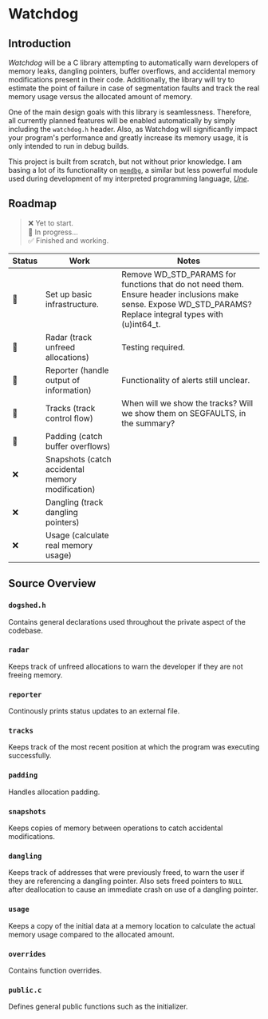 # Watchdog

## Introduction

*Watchdog* will be a C library attempting to automatically warn developers of memory leaks, dangling pointers, buffer overflows, and accidental memory modifications present in their code. Additionally, the library will try to estimate the point of failure in case of segmentation faults and track the real memory usage versus the allocated amount of memory.

One of the main design goals with this library is seamlessness. Therefore, all currently planned features will be enabled automatically by simply including the `watchdog.h` header. Also, as Watchdog will significantly impact your program's performance and greatly increase its memory usage, it is only intended to run in debug builds. 

This project is built from scratch, but not without prior knowledge. I am basing a lot of its functionality on [`memdbg`](https://github.com/thechnet/une/blob/main/src/util/memdbg.c), a similar but less powerful module used during development of my interpreted programming language, [*Une*](https://github.com/thechnet/une).

## Roadmap

> ❌ Yet to start.  
> 🏃 In progress...  
> ✅ Finished and working.  

Status|Work|Notes
-|-|-
🏃|Set up basic infrastructure.|Remove WD_STD_PARAMS for functions that do not need them. Ensure header inclusions make sense. Expose WD_STD_PARAMS? Replace integral types with (u)int64_t.
🏃|Radar (track unfreed allocations)|Testing required.
🏃|Reporter (handle output of information)|Functionality of alerts still unclear.
🏃|Tracks (track control flow)|When will we show the tracks? Will we show them on SEGFAULTS, in the summary?
🏃|Padding (catch buffer overflows)|
❌|Snapshots (catch accidental memory modification)|
❌|Dangling (track dangling pointers)|
❌|Usage (calculate real memory usage)|

## Source Overview

### `dogshed.h`

Contains general declarations used throughout the private aspect of the codebase.

### `radar`

Keeps track of unfreed allocations to warn the developer if they are not freeing memory.

### `reporter`

Continously prints status updates to an external file.

### `tracks`

Keeps track of the most recent position at which the program was executing successfully.

### `padding`

Handles allocation padding.

### `snapshots`

Keeps copies of memory between operations to catch accidental modifications.

### `dangling`

Keeps track of addresses that were previously freed, to warn the user if they are referencing a dangling pointer. Also sets freed pointers to `NULL` after deallocation to cause an immediate crash on use of a dangling pointer.

### `usage`

Keeps a copy of the initial data at a memory location to calculate the actual memory usage compared to the allocated amount.

### `overrides`

Contains function overrides.

### `public.c`

Defines general public functions such as the initializer.
